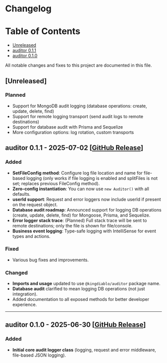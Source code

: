 # Changelog

# Table of Contents

-   [Unreleased](#unreleased)
-   [auditor 0.1.1](#auditor-011---2025-07-02)
-   [auditor 0.1.0](#auditor-010---2025-06-30)

All notable changes and fixes to this project are documented in this file.

## [Unreleased]

### Planned

-   Support for MongoDB audit logging (database operations: create, update, delete, find)
-   Support for remote logging transport (send audit logs to remote destinations)
-   Support for database audit with Prisma and Sequelize
-   More configuration options: log rotation, custom transports

## auditor 0.1.1 - 2025-07-02 [[GitHub Release](https://github.com/King-diablo/auditor/releases/tag/v0.1.1)]

### Added

-   **SetFileConfig method**: Configure log file location and name for file-based logging (only works if file logging is enabled and splitFiles is not set; replaces previous FileConfig method).
-   **Zero-config instantiation**: You can now use `new Auditor()` with all defaults.
-   **userId support**: Request and error loggers now include userId if present on the request object.
-   **Database audit roadmap**: Announced support for logging DB operations (create, update, delete, find) for Mongoose, Prisma, and Sequelize.
-   **Error logger stack trace**: (Planned) Full stack trace will be sent to remote destinations; only the file is shown for file/console.
-   **Business event logging**: Type-safe logging with IntelliSense for event types and actions.

### Fixed

-   Various bug fixes and improvements.

### Changed

-   **Imports and usage** updated to use `@kingdiablo/auditor` package name.
-   **Database audit** clarified to mean logging DB operations (not just integration).
-   Added documentation to all exposed methods for better developer experience.

---

## auditor 0.1.0 - 2025-06-30 [[GitHub Release](https://github.com/King-diablo/auditor/releases/tag/v0.1.0)]

### Added

-   **Initial core audit logger class** (logging, request and error middleware, file-based JSON logging).
